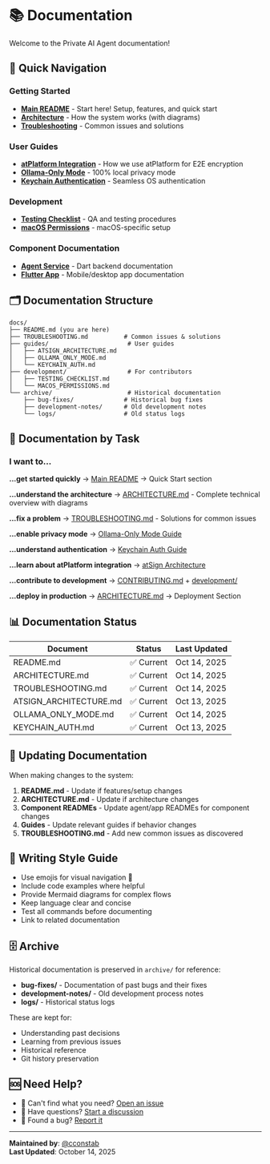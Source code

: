 # 📚 Documentation

Welcome to the Private AI Agent documentation!

## 📖 Quick Navigation

### Getting Started
- **[Main README](../README.md)** - Start here! Setup, features, and quick start
- **[Architecture](../ARCHITECTURE.md)** - How the system works (with diagrams)
- **[Troubleshooting](TROUBLESHOOTING.md)** - Common issues and solutions

### User Guides
- **[atPlatform Integration](guides/ATSIGN_ARCHITECTURE.md)** - How we use atPlatform for E2E encryption
- **[Ollama-Only Mode](guides/OLLAMA_ONLY_MODE.md)** - 100% local privacy mode
- **[Keychain Authentication](guides/KEYCHAIN_AUTH.md)** - Seamless OS authentication

### Development
- **[Testing Checklist](development/TESTING_CHECKLIST.md)** - QA and testing procedures
- **[macOS Permissions](development/MACOS_PERMISSIONS.md)** - macOS-specific setup

### Component Documentation
- **[Agent Service](../agent/README.md)** - Dart backend documentation
- **[Flutter App](../app/README.md)** - Mobile/desktop app documentation

## 🗂️ Documentation Structure

```
docs/
├── README.md (you are here)
├── TROUBLESHOOTING.md          # Common issues & solutions
├── guides/                      # User guides
│   ├── ATSIGN_ARCHITECTURE.md
│   ├── OLLAMA_ONLY_MODE.md
│   └── KEYCHAIN_AUTH.md
├── development/                 # For contributors
│   ├── TESTING_CHECKLIST.md
│   └── MACOS_PERMISSIONS.md
└── archive/                     # Historical documentation
    ├── bug-fixes/              # Historical bug fixes
    ├── development-notes/      # Old development notes
    └── logs/                   # Old status logs
```

## 🎯 Documentation by Task

### I want to...

**...get started quickly**
→ [Main README](../README.md) → Quick Start section

**...understand the architecture**
→ [ARCHITECTURE.md](../ARCHITECTURE.md) - Complete technical overview with diagrams

**...fix a problem**
→ [TROUBLESHOOTING.md](TROUBLESHOOTING.md) - Solutions for common issues

**...enable privacy mode**
→ [Ollama-Only Mode Guide](guides/OLLAMA_ONLY_MODE.md)

**...understand authentication**
→ [Keychain Auth Guide](guides/KEYCHAIN_AUTH.md)

**...learn about atPlatform integration**
→ [atSign Architecture](guides/ATSIGN_ARCHITECTURE.md)

**...contribute to development**
→ [CONTRIBUTING.md](../CONTRIBUTING.md) + [development/](development/)

**...deploy in production**
→ [ARCHITECTURE.md](../ARCHITECTURE.md) → Deployment Section

## 📊 Documentation Status

| Document | Status | Last Updated |
|----------|--------|--------------|
| README.md | ✅ Current | Oct 14, 2025 |
| ARCHITECTURE.md | ✅ Current | Oct 14, 2025 |
| TROUBLESHOOTING.md | ✅ Current | Oct 14, 2025 |
| ATSIGN_ARCHITECTURE.md | ✅ Current | Oct 13, 2025 |
| OLLAMA_ONLY_MODE.md | ✅ Current | Oct 14, 2025 |
| KEYCHAIN_AUTH.md | ✅ Current | Oct 13, 2025 |

## 🔄 Updating Documentation

When making changes to the system:

1. **README.md** - Update if features/setup changes
2. **ARCHITECTURE.md** - Update if architecture changes
3. **Component READMEs** - Update agent/app READMEs for component changes
4. **Guides** - Update relevant guides if behavior changes
5. **TROUBLESHOOTING.md** - Add new common issues as discovered

## 📝 Writing Style Guide

- Use emojis for visual navigation 🎯
- Include code examples where helpful
- Provide Mermaid diagrams for complex flows
- Keep language clear and concise
- Test all commands before documenting
- Link to related documentation

## 🗄️ Archive

Historical documentation is preserved in `archive/` for reference:
- **bug-fixes/** - Documentation of past bugs and their fixes
- **development-notes/** - Old development process notes
- **logs/** - Historical status logs

These are kept for:
- Understanding past decisions
- Learning from previous issues
- Historical reference
- Git history preservation

## 🆘 Need Help?

- 📖 Can't find what you need? [Open an issue](https://github.com/cconstab/personalagent/issues)
- 💬 Have questions? [Start a discussion](https://github.com/cconstab/personalagent/discussions)
- 🐛 Found a bug? [Report it](https://github.com/cconstab/personalagent/issues/new)

---

**Maintained by**: [@cconstab](https://github.com/cconstab)  
**Last Updated**: October 14, 2025
